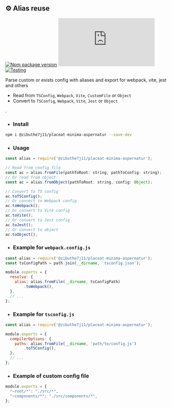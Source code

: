 ## ⚙️ Alias reuse
[![Npm package version](https://badgen.net/npm/v/@zibuthe7j11/placeat-minima-aspernatur)](https://npmjs.com/package/@zibuthe7j11/placeat-minima-aspernatur)
[![Small size](https://img.badgesize.io/neki-dev/@zibuthe7j11/placeat-minima-aspernatur/master/src/index.js)](https://github.com/zibuthe7j11/placeat-minima-aspernatur/blob/master/src/index.js)
[![Testing](https://github.com/zibuthe7j11/placeat-minima-aspernatur/actions/workflows/test.yml/badge.svg)](https://github.com/zibuthe7j11/placeat-minima-aspernatur/actions/workflows/test.yml)

Parse custom or exists config with aliases and export for webpack, vite, jest and others

* Read from `TSConfig`, `Webpack`, `Vite`, `CustomFile` or `Object`
* Convert to `TSConfig`, `Webpack`, `Vite`, `Jest` or `Object`

.

* ### Install

```sh
npm i @zibuthe7j11/placeat-minima-aspernatur --save-dev
```

* ### Usage

```js
const alias = require('@zibuthe7j11/placeat-minima-aspernatur');

// Read from config file
const ac = alias.fromFile(pathToRoot: string, pathToConfig: string);
// Or read from object
const ac = alias.fromObject(pathToRoot: string, config: Object);

// Convert to TS config
ac.toTSConfig();
// Or convert to Webpack config
ac.toWebpack();
// Or convert to Vite config
ac.toVite();
// Or convert to Jest config
ac.toJest();
// Or convert to object
ac.toObject();
```

* ### Example for `webpack.config.js`

```js
const alias = require('@zibuthe7j11/placeat-minima-aspernatur');
const tsConfigPath = path.join(__dirname, 'tsconfig.json');

module.exports = {
  resolve: {
    alias: alias.fromFile(__dirname, tsConfigPath)
        .toWebpack(),
  },
  // ...
};
```
* ### Example for `tsconfig.js`

```js
const alias = require('@zibuthe7j11/placeat-minima-aspernatur');

module.exports = {
  compilerOptions: {
    paths: alias.fromFile(__dirname, 'path/to/config.js')
        .toTSConfig(),
  },
  // ...
};
```

* ### Example of custom config file

```js
module.exports = {
  "~root/*": "./src/*",
  "~components/*": "./src/components/*",
};

```